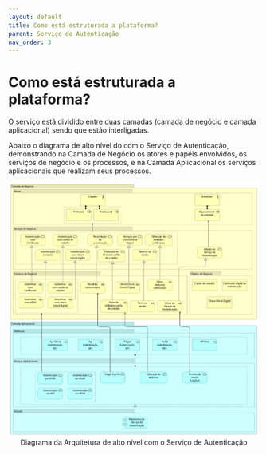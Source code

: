 ```yaml
---
layout: default
title: Como está estruturada a plataforma?
parent: Serviço de Autenticação
nav_order: 3
---
```


# Como está estruturada a plataforma?

O serviço está dividido entre duas camadas (camada de negócio e camada aplicacional) sendo que estão interligadas.

Abaixo o diagrama de alto nível do com o Serviço de Autenticação, demonstrando na Camada de Negócio os atores e papéis envolvidos, os serviços de negócio e os processos, e na Camada Aplicacional os serviços aplicacionais que realizam seus processos.

<div style="text-align: center;">
  <img src="../../assets/images/autenticacao%20arquitetura.png" alt="Diagrama da Arquitetura de alto nível com o Serviço de Autenticação">
  Diagrama da Arquitetura de alto nível com o Serviço de Autenticação
</div>
<br>

